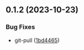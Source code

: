## 0.1.2 (2023-10-23)


### Bug Fixes

* git-pull ([1bd4465](https://github.com/Al374/ci-cd/commit/1bd4465170df60612c407be1150c99139ab946b5))



